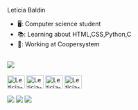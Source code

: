 
Letícia Baldin
- 🖥️: Computer science student
- 📚: Learning about HTML,CSS,Python,C
- 👔: Working at Coopersystem

 <div style="disolay: inline_block"><br>
  <a href="https://github.com/leticiabaldin" target="_blank"><img src="https://github-readme-stats.vercel.app/api?username=leticiabaldin&show_icons=true&theme=dracula" target="_blank"></a>
 </div>


  <div style="disolay: inline_block"><br>
    <img align="center" alt="Leticia-python" height="30" width="40" src="https://cdn.jsdelivr.net/gh/devicons/devicon/icons/python/python-original.svg" />
    <img align="center" alt="Leticia-html" height="30" width="40" src="https://cdn.jsdelivr.net/gh/devicons/devicon/icons/html5/html5-original.svg" />
    <img align="center" alt="Leticia-css" height="30" width="40" src="https://cdn.jsdelivr.net/gh/devicons/devicon/icons/css3/css3-original-wordmark.svg" />
    <img align="center" alt="Leticia-c" height="30" width="40" src="https://cdn.jsdelivr.net/gh/devicons/devicon/icons/c/c-original.svg" />
  <br/>
    <br/>
  <div>
    <a href="https://mail.google.com/mail/u/0/#inbox?compose=CllgCJvnJHbRWRTGjBFLSctkzTpWWnHxtCjcWKcVgmfPhvTfMPWsCqchxlwgKQlcqfCRvvBjKfg" target="_blank"><img src= "https://img.shields.io/badge/Gmail-D14836?style=for-the-badge&logo=gmail&logoColor=white" target="_blank"></a>
    <a href="https://www.linkedin.com/in/leticia-baldin-996771210/" target= "_blank"><img src= "https://img.shields.io/badge/LinkedIn-0077B5?style=for-the-badge&logo=linkedin&logoColor=white" target="_blank"></a>
    <a href="https://www.instagram.com/lleticiabaldin/ " target="_blank"><img src="https://img.shields.io/badge/Instagram-E4405F?style=for-the-badge&logo=instagram&logoColor=white" target="_blank"></a>

